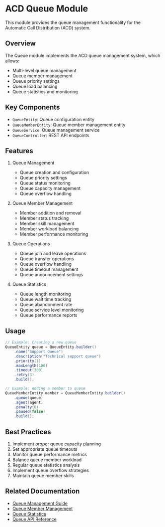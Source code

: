 # ACD Queue Module

This module provides the queue management functionality for the Automatic Call Distribution (ACD) system.

## Overview

The Queue module implements the ACD queue management system, which allows:

- Multi-level queue management
- Queue member management
- Queue priority settings
- Queue load balancing
- Queue statistics and monitoring

## Key Components

- `QueueEntity`: Queue configuration entity
- `QueueMemberEntity`: Queue member management entity
- `QueueService`: Queue management service
- `QueueController`: REST API endpoints

## Features

1. Queue Management
   - Queue creation and configuration
   - Queue priority settings
   - Queue status monitoring
   - Queue capacity management
   - Queue overflow handling

2. Queue Member Management
   - Member addition and removal
   - Member status tracking
   - Member skill management
   - Member workload balancing
   - Member performance monitoring

3. Queue Operations
   - Queue join and leave operations
   - Queue transfer operations
   - Queue overflow handling
   - Queue timeout management
   - Queue announcement settings

4. Queue Statistics
   - Queue length monitoring
   - Queue wait time tracking
   - Queue abandonment rate
   - Queue service level monitoring
   - Queue performance reports

## Usage

```java
// Example: Creating a new queue
QueueEntity queue = QueueEntity.builder()
    .name("Support Queue")
    .description("Technical support queue")
    .priority(1)
    .maxLength(100)
    .timeout(300)
    .retry(3)
    .build();

// Example: Adding a member to queue
QueueMemberEntity member = QueueMemberEntity.builder()
    .queue(queue)
    .agent(agent)
    .penalty(0)
    .paused(false)
    .build();
```

## Best Practices

1. Implement proper queue capacity planning
2. Set appropriate queue timeouts
3. Monitor queue performance metrics
4. Balance queue member workload
5. Regular queue statistics analysis
6. Implement queue overflow strategies
7. Maintain queue member skills

## Related Documentation

- [Queue Management Guide](../queue-management.md)
- [Queue Member Management](../queue-member.md)
- [Queue Statistics](../queue-statistics.md)
- [Queue API Reference](../api/queue-api.md) 